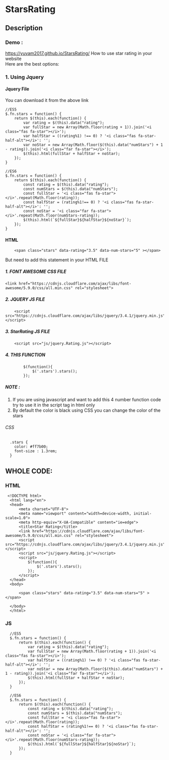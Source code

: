 # StarsRating
## Description 
  ### Demo : 
   https://yuvam2017.github.io/StarsRating/
  How to use star rating in your website <br>
  Here are the best options:
 
  ### 1. Using Jquery
  #### Jquery File 
  You can download it from the above link
            
    //ES5
    $.fn.stars = function() {
        return $(this).each(function() {
            var rating = $(this).data("rating");
            var fullStar = new Array(Math.floor(rating + 1)).join('<i class="fas fa-star"></i>');
            var halfStar = ((rating%1) !== 0) ? '<i class="fas fa-star-half-alt"></i>': '';
            var noStar = new Array(Math.floor($(this).data("numStars") + 1 - rating)).join('<i class="far fa-star"></i>');
            $(this).html(fullStar + halfStar + noStar);
        });
    }

    //ES6
    $.fn.stars = function() {
        return $(this).each(function() {
            const rating = $(this).data("rating");
            const numStars = $(this).data("numStars");
            const fullStar = '<i class="fas fa-star"></i>'.repeat(Math.floor(rating));
            const halfStar = (rating%1!== 0) ? '<i class="fas fa-star-half-alt"></i>': '';
            const noStar = '<i class="far fa-star"></i>'.repeat(Math.floor(numStars-rating));
            $(this).html(`${fullStar}${halfStar}${noStar}`);
        });
    }
               
   #### HTML
           
           
        <span class="stars" data-rating="3.5" data-num-stars="5" ></span>
        
  But need to add this statement in your HTML FILE
   ##### 1. FONT AWESOME CSS FILE
    <link href="https://cdnjs.cloudflare.com/ajax/libs/font-awesome/5.9.0/css/all.min.css" rel="stylesheet">
   ##### 2. JQUERY JS FILE
        <script src="https://cdnjs.cloudflare.com/ajax/libs/jquery/3.4.1/jquery.min.js"></script>
   ##### 3. StarRating JS FILE 
        <script src="js/jquery.Rating.js"></script>
   ##### 4. THIS FUNCTION
        
            $(function(){
                $('.stars').stars();
            });

 ##### NOTE :
  1. If you are using javascript and want to add this 4 number function code try to use it in the script tag in html only <br>
  2. By default the color is black using CSS you can change the color of the stars
  ###### CSS 
      .stars {
        color: #ff7b00;
        font-size : 1.3rem;
      }
 
 
 
 ## WHOLE CODE:
  ### HTML
     <!DOCTYPE html>
      <html lang="en">
      <head>
          <meta charset="UTF-8">
          <meta name="viewport" content="width=device-width, initial-scale=1.0">
          <meta http-equiv="X-UA-Compatible" content="ie=edge">
          <title>Star Rating</title>
          <link href="https://cdnjs.cloudflare.com/ajax/libs/font-awesome/5.9.0/css/all.min.css" rel="stylesheet">
          <script src="https://cdnjs.cloudflare.com/ajax/libs/jquery/3.4.1/jquery.min.js"></script>
          <script src="js/jquery.Rating.js"></script>
          <script>
              $(function(){
                  $('.stars').stars();
              });
          </script>
      </head>
      <body>

          <span class="stars" data-rating="3.5" data-num-stars="5" ></span>

      </body>
      </html>
      
  ### JS
  
      //ES5
      $.fn.stars = function() {
          return $(this).each(function() {
              var rating = $(this).data("rating");
              var fullStar = new Array(Math.floor(rating + 1)).join('<i class="fas fa-star"></i>');
              var halfStar = ((rating%1) !== 0) ? '<i class="fas fa-star-half-alt"></i>': '';
              var noStar = new Array(Math.floor($(this).data("numStars") + 1 - rating)).join('<i class="far fa-star"></i>');
              $(this).html(fullStar + halfStar + noStar);
          });
      }

      //ES6
      $.fn.stars = function() {
          return $(this).each(function() {
              const rating = $(this).data("rating");
              const numStars = $(this).data("numStars");
              const fullStar = '<i class="fas fa-star"></i>'.repeat(Math.floor(rating));
              const halfStar = (rating%1!== 0) ? '<i class="fas fa-star-half-alt"></i>': '';
              const noStar = '<i class="far fa-star"></i>'.repeat(Math.floor(numStars-rating));
              $(this).html(`${fullStar}${halfStar}${noStar}`);
          });
      }
